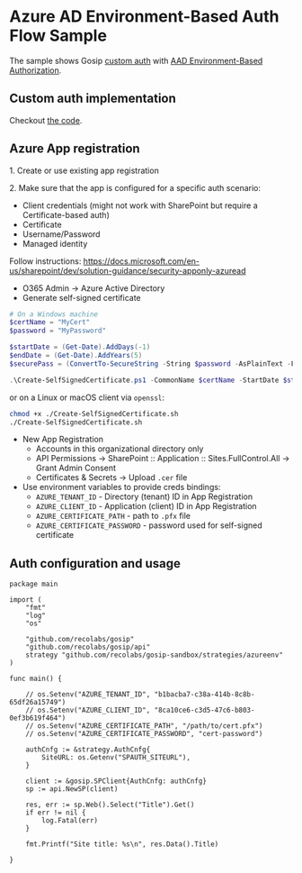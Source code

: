 # Azure AD Environment-Based Auth Flow Sample

The sample shows Gosip [custom auth](https://go.spflow.com/auth/custom-auth) with [AAD Environment-Based Authorization](https://docs.microsoft.com/en-us/azure/developer/go/azure-sdk-authorization#use-environment-based-authentication).

## Custom auth implementation

Checkout [the code](./azureenv.go).

## Azure App registration

1\. Create or use existing app registration

2\. Make sure that the app is configured for a specific auth scenario:
- Client credentials (might not work with SharePoint but require a Certificate-based auth)
- Certificate
- Username/Password
- Managed identity

Follow instructions: https://docs.microsoft.com/en-us/sharepoint/dev/solution-guidance/security-apponly-azuread

- O365 Admin -> Azure Active Directory
- Generate self-signed certificate

```powershell
# On a Windows machine
$certName = "MyCert"
$password = "MyPassword"

$startDate = (Get-Date).AddDays(-1)
$endDate = (Get-Date).AddYears(5)
$securePass = (ConvertTo-SecureString -String $password -AsPlainText -Force)

.\Create-SelfSignedCertificate.ps1 -CommonName $certName -StartDate $startDate -EndDate $endDate -Password $securePass
```

or on a Linux or macOS client via `openssl`:

```bash
chmod +x ./Create-SelfSignedCertificate.sh
./Create-SelfSignedCertificate.sh
```

- New App Registration
	- Accounts in this organizational directory only
	- API Permissions -> SharePoint :: Application :: Sites.FullControl.All -> Grant Admin Consent
	- Certificates & Secrets -> Upload `.cer` file
- Use environment variables to provide creds bindings:
	- `AZURE_TENANT_ID` - Directory (tenant) ID in App Registration
	- `AZURE_CLIENT_ID` - Application (client) ID in App Registration
	- `AZURE_CERTIFICATE_PATH` - path to `.pfx` file
	- `AZURE_CERTIFICATE_PASSWORD` - password used for self-signed certificate

## Auth configuration and usage

```golang
package main

import (
	"fmt"
	"log"
	"os"

	"github.com/recolabs/gosip"
	"github.com/recolabs/gosip/api"
	strategy "github.com/recolabs/gosip-sandbox/strategies/azureenv"
)

func main() {

	// os.Setenv("AZURE_TENANT_ID", "b1bacba7-c38a-414b-8c8b-65df26a15749")
	// os.Setenv("AZURE_CLIENT_ID", "8ca10ce6-c3d5-47c6-b803-0ef3b619f464")
	// os.Setenv("AZURE_CERTIFICATE_PATH", "/path/to/cert.pfx")
	// os.Setenv("AZURE_CERTIFICATE_PASSWORD", "cert-password")

	authCnfg := &strategy.AuthCnfg{
		SiteURL: os.Getenv("SPAUTH_SITEURL"),
	}

	client := &gosip.SPClient{AuthCnfg: authCnfg}
	sp := api.NewSP(client)

	res, err := sp.Web().Select("Title").Get()
	if err != nil {
		log.Fatal(err)
	}

	fmt.Printf("Site title: %s\n", res.Data().Title)

}
```
